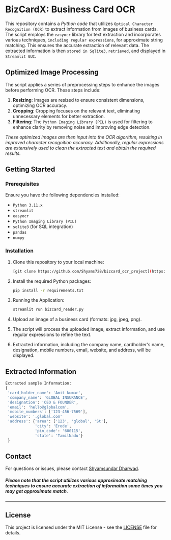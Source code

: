 # BizCardX: Business Card OCR

This repository contains a _Python code_ that utilizes `Optical Character Recognition (OCR)` to extract information from images of business cards. The script employs the `easyocr` library for text extraction and incorporates various techniques, `including regular expressions`, for approximate string matching. This ensures the accurate extraction of relevant data. The extracted information is then `stored in Sqlite3`, `retrieved`, and displayed in `Streamlit GUI`.

## Optimized Image Processing

The script applies a series of preprocessing steps to enhance the images before performing OCR. These steps include:

1. **Resizing**: Images are resized to ensure consistent dimensions, optimizing OCR accuracy.
2. **Cropping**: Cropping focuses on the relevant text, eliminating unnecessary elements for better extraction.
3. **Filtering**: The `Python Imaging Library (PIL)` is used for filtering to enhance clarity by removing noise and improving edge detection.

_These optimized images are then input into the OCR algorithm, resulting in improved character recognition accuracy. Additionally, regular expressions are extensively used to clean the extracted text and obtain the required results._


## Getting Started

### Prerequisites

Ensure you have the following dependencies installed:

- `Python 3.11.x`
- `streamlit`
- `easyocr`
- `Python Imaging Library (PIL)`
- `sqlite3` (for SQL integration)
- `pandas`
- `numpy`

### Installation

1. Clone this repository to your local machine:

   ```bash
   [git clone https://github.com/Shyams728/bizcard_ocr_project](https://github.com/Shyams728/bizcard_ocr_project.git)
   ```

2. Install the required Python packages:

   ```bash
   pip install -r requirements.txt
   ```
5. Running the Application:

   ```bash
   streamlit run bizcard_reader.py
   ```


1. Upload an image of a business card (formats: jpg, jpeg, png).
2. The script will process the uploaded image, extract information, and use regular expressions to refine the text.
3. Extracted information, including the company name, cardholder's name, designation, mobile numbers, email, website, and address, will be displayed.

## Extracted Information
```python
Extracted sample Information: 
{
 'card_holder_name': 'Amit kumar',
 'company_name': 'GLOBAL INSURANCE',
 'designation': 'CEO & FOUNDER',
 'email': 'hello@globalcom',
 'mobile_numbers': ['123-456-7569'],
 'website': '.global.com'
 'address': {'area': ['123', 'global', 'St'],
             'city': 'Erode',
             'pin_code': '600115',
             'state': 'TamilNadu'}
 }
```


## Contact

For questions or issues, please contact [Shyamsundar Dharwad](mailto:shyamsundardharwad@gmail.com).

##### Please note that the script utilizes various approximate matching techniques to ensure accurate extraction of information some times you may get approximate match.
---
## License

This project is licensed under the MIT License - see the [LICENSE](LICENSE) file for details.

